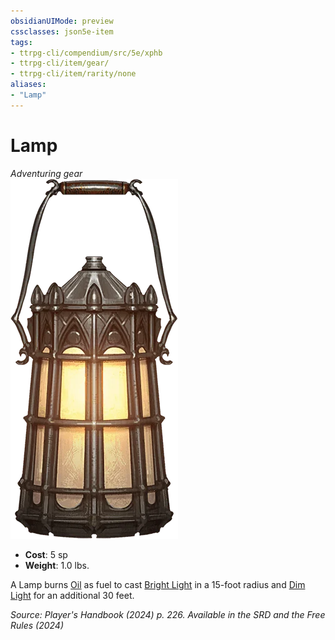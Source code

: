 ```yaml
---
obsidianUIMode: preview
cssclasses: json5e-item
tags:
- ttrpg-cli/compendium/src/5e/xphb
- ttrpg-cli/item/gear/
- ttrpg-cli/item/rarity/none
aliases: 
- "Lamp"
---
```

# Lamp
*Adventuring gear*  
![](Інструменти%20ДМ/CLI/items/img/lamp.webp#right)

- **Cost**: 5 sp
- **Weight**: 1.0 lbs.

A Lamp burns [Oil](Інструменти%20ДМ/CLI/items/oil-xphb.md) as fuel to cast [Bright Light](Інструменти%20ДМ/CLI/rules/variant-rules/bright-light-xphb.md) in a 15-foot radius and [Dim Light](Інструменти%20ДМ/CLI/rules/variant-rules/dim-light-xphb.md) for an additional 30 feet.

*Source: Player's Handbook (2024) p. 226. Available in the <span title='Systems Reference Document (5.2)'>SRD</span> and the Free Rules (2024)*